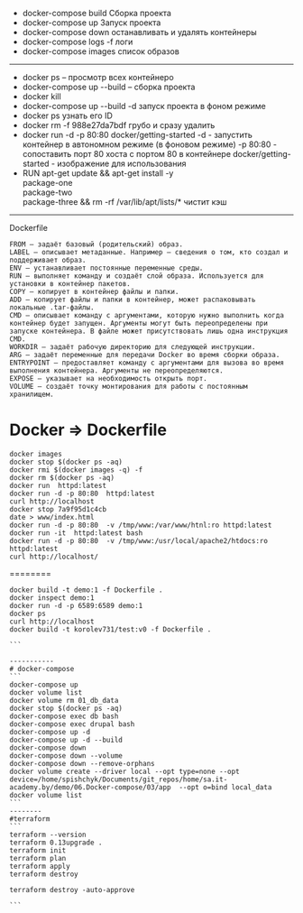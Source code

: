 * docker-compose build Сборка проекта
* docker-compose up Запуск проекта
* docker-compose down останавливать и удалять контейнеры
* docker-compose logs -f логи
* docker-compose images список образов

-----------
* docker ps – просмотр всех контейнеро
* docker-compose up --build – сборка проекта
* docker kill
* docker-compose up --build -d запуск проекта в фоном режиме
* docker ps узнать его ID
* docker rm -f 988e27da7bdf  грубо и сразу удалить
* docker run -d -p 80:80 docker/getting-started
    -d - запустить контейнер в автономном режиме (в фоновом режиме)
     -p 80:80 - сопоставить порт 80 хоста с портом 80 в контейнере
      docker/getting-started - изображение для использования
* RUN apt-get update && apt-get install -y \
    package-one \
    package-two \
    package-three
 && rm -rf /var/lib/apt/lists/*  чистит кэш

-----------
Dockerfile
```
FROM — задаёт базовый (родительский) образ.
LABEL — описывает метаданные. Например — сведения о том, кто создал и поддерживает образ.
ENV — устанавливает постоянные переменные среды.
RUN — выполняет команду и создаёт слой образа. Используется для установки в контейнер пакетов.
COPY — копирует в контейнер файлы и папки.
ADD — копирует файлы и папки в контейнер, может распаковывать локальные .tar-файлы.
CMD — описывает команду с аргументами, которую нужно выполнить когда контейнер будет запущен. Аргументы могут быть переопределены при запуске контейнера. В файле может присутствовать лишь одна инструкция CMD.
WORKDIR — задаёт рабочую директорию для следующей инструкции.
ARG — задаёт переменные для передачи Docker во время сборки образа.
ENTRYPOINT — предоставляет команду с аргументами для вызова во время выполнения контейнера. Аргументы не переопределяются.
EXPOSE — указывает на необходимость открыть порт.
VOLUME — создаёт точку монтирования для работы с постоянным хранилищем.
```

# Docker => Dockerfile
```
docker images
docker stop $(docker ps -aq)
docker rmi $(docker images -q) -f
docker rm $(docker ps -aq)
docker run  httpd:latest
docker run -d -p 80:80  httpd:latest
curl http://localhost
docker stop 7a9f95d1c4cb
date > www/index.html
docker run -d -p 80:80  -v /tmp/www:/var/www/htnl:ro httpd:latest
docker run -it  httpd:latest bash
docker run -d -p 80:80  -v /tmp/www:/usr/local/apache2/htdocs:ro httpd:latest
curl http://localhost/
```
========
````
docker build -t demo:1 -f Dockerfile .
docker inspect demo:1
docker run -d -p 6589:6589 demo:1
docker ps
curl http://localhost
docker build -t korolev731/test:v0 -f Dockerfile .

```

-----------
# docker-compose 
```
docker-compose up
docker volume list
docker volume rm 01_db_data
docker stop $(docker ps -aq)
docker-compose exec db bash
docker-compose exec drupal bash
docker-compose up -d
docker-compose up -d --build
docker-compose down
docker-compose down --volume
docker-compose down --remove-orphans
docker volume create --driver local --opt type=none --opt device=/home/spishchyk/Documents/git_repos/home/sa.it-academy.by/demo/06.Docker-compose/03/app  --opt o=bind local_data
docker volume list
```
--------
#terraform 
```
terraform --version
terraform 0.13upgrade .
terraform init
terraform plan
terraform apply
terraform destroy

terraform destroy -auto-approve

```
